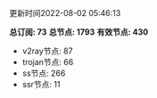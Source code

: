 更新时间2022-08-02 05:46:13

**总订阅: 73**
**总节点: 1793**
**有效节点: 430**
- v2ray节点: 87
- trojan节点: 66
- ss节点: 266
- ssr节点: 11
